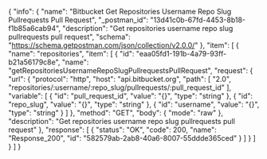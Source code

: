 {
  "info": {
    "name": "Bitbucket Get Repositories Username Repo Slug Pullrequests Pull Request",
    "_postman_id": "13d41c0b-67fd-4453-8b18-f1b85a6cab94",
    "description": "Get repositories username repo slug pullrequests pull request",
    "schema": "https://schema.getpostman.com/json/collection/v2.0.0/"
  },
  "item": [
    {
      "name": "repositories",
      "item": [
        {
          "id": "eaa05fd1-191b-4a79-93ff-b21a56179c8e",
          "name": "getRepositoriesUsernameRepoSlugPullrequestsPullRequest",
          "request": {
            "url": {
              "protocol": "http",
              "host": "api.bitbucket.org",
              "path": [
                "2.0",
                "repositories/:username/:repo_slug/pullrequests/:pull_request_id"
              ],
              "variable": [
                {
                  "id": "pull_request_id",
                  "value": "{}",
                  "type": "string"
                },
                {
                  "id": "repo_slug",
                  "value": "{}",
                  "type": "string"
                },
                {
                  "id": "username",
                  "value": "{}",
                  "type": "string"
                }
              ]
            },
            "method": "GET",
            "body": {
              "mode": "raw"
            },
            "description": "Get repositories username repo slug pullrequests pull request"
          },
          "response": [
            {
              "status": "OK",
              "code": 200,
              "name": "Response_200",
              "id": "582579ab-2ab8-40a6-8007-55ddde365ced"
            }
          ]
        }
      ]
    }
  ]
}